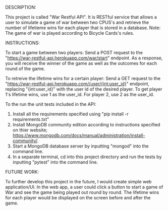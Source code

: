 DESCRIPTION:

This project is called "War Restful API". It is RESTful service that allows a
user to simulate a game of war between two CPUS's and retrieve the
number of lifetieme wins for each player that is stored in a database.
Note: The game of war is played according to Bicycle Cards's rules.

INSTRUCTIONS:

To start a game between two players:
Send a POST request to the "https://war-restful-api.herokuapp.com/war/start" endpoint.
As a response, you will receive the winner of the game as well as the outcomes for
each round of the game.

To retreive the lifetime wins for a certain player:
Send a GET request to the "https://war-restful-api.herokuapp.com//user/{int:user_id}" endpoint, 
replacing "{int:user_id}" with the user id of the desired player.
To get player 1's lifetime wins, use 1 as the user_id. For player 2, use 2 as the user_id.

To the run the unit tests included in the API:
  1. Install all the requirements specified using "pip install -r requirements.txt"
  2. Install MongoDB community edition according to instructions specified on thier website;
     https://www.mongodb.com/docs/manual/administration/install-community/.
  3. Start a MongoDB database server by inputting "mongod" into the command line.
  4. In a separate terminal, cd into this project directory and
     run the tests by inputting "pytest" into the command line.


FUTURE WORK:

To further develop this project in the future, I would create simple web application/UI. 
In the web app, a user could click a button to start a game of War and 
see the game being played out round by round. The lifetime wins for each player would 
be displayed on the screen before and after the game.

